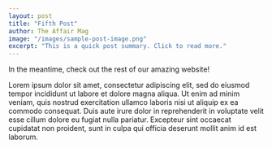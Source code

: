 ```yaml
---
layout: post
title: "Fifth Post"
author: The Affair Mag
image: "/images/sample-post-image.png"
excerpt: "This is a quick post summary. Click to read more."
---
```


In the meantime, check out the rest of our amazing website!

Lorem ipsum dolor sit amet, consectetur adipiscing elit, sed do eiusmod tempor incididunt ut labore et dolore magna aliqua. Ut enim ad minim veniam, quis nostrud exercitation ullamco laboris nisi ut aliquip ex ea commodo consequat. Duis aute irure dolor in reprehenderit in voluptate velit esse cillum dolore eu fugiat nulla pariatur. Excepteur sint occaecat cupidatat non proident, sunt in culpa qui officia deserunt mollit anim id est laborum.